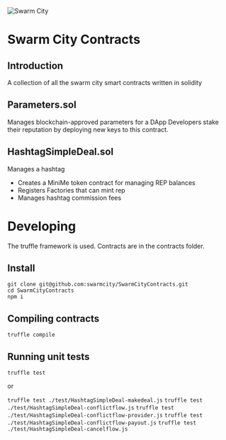 ![Swarm City](https://github.com/swarmcity/sc-boardwalk-production/blob/master/images/icons/icon-48x48.png?raw=true "Swarm City")


# Swarm City Contracts

## Introduction

A collection of all the swarm city smart contracts written in solidity

## Parameters.sol

Manages blockchain-approved parameters for a DApp
Developers stake their reputation by deploying new keys to this contract.

## HashtagSimpleDeal.sol

Manages a hashtag
- Creates a MiniMe token contract for managing REP balances
- Registers Factories that can mint rep
- Manages hashtag commission fees


# Developing

The truffle framework is used.
Contracts are in the contracts folder.

## Install

```
git clone git@github.com:swarmcity/SwarmCityContracts.git
cd SwarmCityContracts
npm i
```

## Compiling contracts

```truffle compile```

## Running unit tests

```truffle test```

or

``` truffle test ./test/HashtagSimpleDeal-makedeal.js ```
``` truffle test ./test/HashtagSimpleDeal-conflictflow.js ```
``` truffle test ./test/HashtagSimpleDeal-conflictflow-provider.js ```
``` truffle test ./test/HashtagSimpleDeal-conflictflow-payout.js ```
``` truffle test ./test/HashtagSimpleDeal-cancelflow.js ```

<!-- ## Deploying on the livenet

Open your parity client to sign transactions and then run these commands:

```
truffle exec scripts/deployhashtag.js --network live
->Fill in contract address in deploydealfortwofactory.js
truffle exec scripts/deploydealfortwofactory.js --network live
->fill in hashtag and contract address in registerdealfortwofactory.js
truffle exec scripts/registerdealfortwofactory.js --network live
``` -->

